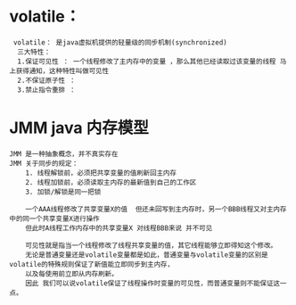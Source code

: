 # volatile：    
     volatile： 是java虚拟机提供的轻量级的同步机制(synchronized)
      三大特性：
      1.保证可见性 ： 一个线程修改了主内存中的变量 ，那么其他已经读取过该变量的线程 马上获得通知，这种特性叫做可见性
      2.不保证原子性 ： 
      3.禁止指令重排 ：
      
# JMM  java 内存模型
    JMM 是一种抽象概念，并不真实存在
    JMM 关于同步的规定：
        1. 线程解锁前，必须把共享变量的值刷新回主内存
        2. 线程加锁前，必须读取主内存的最新值到自己的工作区
        3. 加锁/解锁是同一把锁
        
        一个AAA线程修改了共享变量X的值  但还未回写到主内存时，另一个BBB线程又对主内存中的同一个共享变量X进行操作
        但此时A线程工作内存中的共享变量X 对线程BBB来说 并不可见
        
        可见性就是指当一个线程修改了线程共享变量的值，其它线程能够立即得知这个修改。
        无论是普通变量还是volatile变量都是如此，普通变量与volatile变量的区别是volatile的特殊规则保证了新值能立即同步到主内存，
        以及每使用前立即从内存刷新。
        因此 我们可以说volatile保证了线程操作时变量的可见性，而普通变量则不能保证这一点。